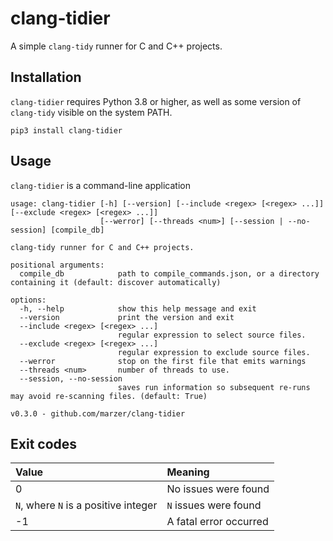 # clang-tidier

A simple `clang-tidy` runner for C and C++ projects.

## Installation

`clang-tidier` requires Python 3.8 or higher, as well as some version of `clang-tidy` visible on the system PATH.

```
pip3 install clang-tidier
```

## Usage

`clang-tidier` is a command-line application

```
usage: clang-tidier [-h] [--version] [--include <regex> [<regex> ...]] [--exclude <regex> [<regex> ...]]
                    [--werror] [--threads <num>] [--session | --no-session] [compile_db]

clang-tidy runner for C and C++ projects.

positional arguments:
  compile_db            path to compile_commands.json, or a directory containing it (default: discover automatically)

options:
  -h, --help            show this help message and exit
  --version             print the version and exit
  --include <regex> [<regex> ...]
                        regular expression to select source files.
  --exclude <regex> [<regex> ...]
                        regular expression to exclude source files.
  --werror              stop on the first file that emits warnings
  --threads <num>       number of threads to use.
  --session, --no-session
                        saves run information so subsequent re-runs may avoid re-scanning files. (default: True)

v0.3.0 - github.com/marzer/clang-tidier
```

## Exit codes

| Value                                | Meaning                |
| :----------------------------------- | :--------------------- |
| 0                                    | No issues were found   |
| `N`, where `N` is a positive integer | `N` issues were found  |
| -1                                   | A fatal error occurred |

